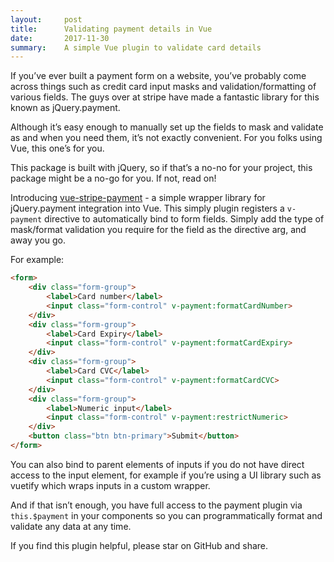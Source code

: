 ```yaml
---
layout:     post
title:      Validating payment details in Vue
date:       2017-11-30
summary:    A simple Vue plugin to validate card details
---
```


If you’ve ever built a payment form on a website, you’ve probably come across things such as credit card input masks and validation/formatting of various fields. The guys over at stripe have made a fantastic library for this known as jQuery.payment.

Although it’s easy enough to manually set up the fields to mask and validate as and when you need them, it’s not exactly convenient. For you folks using Vue, this one’s for you.

This package is built with jQuery, so if that’s a no-no for your project, this package might be a no-go for you. If not, read on!

Introducing [vue-stripe-payment](https://www.npmjs.com/package/vue-stripe-payment) - a simple wrapper library for jQuery.payment integration into Vue. This simply plugin registers a `v-payment` directive to automatically bind to form fields. Simply add the type of mask/format validation you require for the field as the directive arg, and away you go.

For example:

```html
<form>
    <div class="form-group">
        <label>Card number</label>
        <input class="form-control" v-payment:formatCardNumber>
    </div>
    <div class="form-group">
        <label>Card Expiry</label>
        <input class="form-control" v-payment:formatCardExpiry>
    </div>
    <div class="form-group">
        <label>Card CVC</label>
        <input class="form-control" v-payment:formatCardCVC>
    </div>
    <div class="form-group">
        <label>Numeric input</label>
        <input class="form-control" v-payment:restrictNumeric>
    </div>
    <button class="btn btn-primary">Submit</button>
</form>
```

You can also bind to parent elements of inputs if you do not have direct access to the input element, for example if you’re using a UI library such as vuetify which wraps inputs in a custom wrapper.

And if that isn’t enough, you have full access to the payment plugin via `this.$payment` in your components so you can programmatically format and validate any data at any time.

If you find this plugin helpful, please star on GitHub and share.

